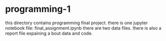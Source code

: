 # programming-1
this directory contains programming final project.
there is one jupyter notebook file: final_assignment.ipynb
there are two data files.
there is also a report file expaining a bout data and code.
